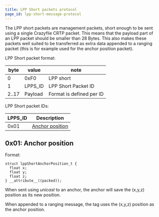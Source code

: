 ```yaml
---
title: LPP Short packets protocol
page_id: lpp-short-message-protocol
---
```


The LPP short packets are management packets, short enough to be sent
using a single Crazyflie CRTP packet. This means that the payload part
of an LPP packet should be smaller than 28 Bytes. This also makes these
packets well suited to be transferred as extra data appended to a
ranging packet (this is for example used for the anchor position
packet).

LPP Short packet format:

| byte  | value    | note                     |
| ----- | -------- | -------------------------|
| 0     | 0xF0     | LPP short                |
| 1     | LPPS\_ID | LPP Short Packet ID      |
| 2..17 | Payload  | Format is defined per ID |

LPP Short packet IDs:

| LPPS\_ID | Description                              |
| -------- | ---------------------------------------- |
| 0x01     | [Anchor position](#0x01-anchor-position) |

## 0x01: Anchor position

Format:

``` {.c}
struct lppShortAnchorPosition_t {
  float x;
  float y;
  float z;
} __attribute__((packed));
```

When sent using *unicast* to an anchor, the anchor will save the (x,y,z)
position as its new position.

When appended to a ranging message, the tag uses the (x,y,z) position as
the anchor position.
